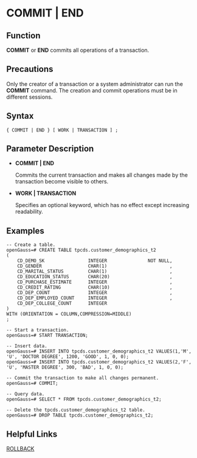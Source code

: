 # COMMIT | END<a name="EN-US_TOPIC_0289900020"></a>

## Function<a name="en-us_topic_0283137519_en-us_topic_0237122094_en-us_topic_0059779032_sbacb814400404584828c86483f577b12"></a>

**COMMIT**  or  **END**  commits all operations of a transaction.

## Precautions<a name="en-us_topic_0283137519_en-us_topic_0237122094_en-us_topic_0059779032_s4f818d02dea3426a8d5d49aa87700b0c"></a>

Only the creator of a transaction or a system administrator can run the  **COMMIT**  command. The creation and commit operations must be in different sessions.

## Syntax<a name="en-us_topic_0283137519_en-us_topic_0237122094_en-us_topic_0059779032_sdd27e9322013412eab2a6cb5e598b150"></a>

```
{ COMMIT | END } [ WORK | TRANSACTION ] ;
```

## Parameter Description<a name="en-us_topic_0283137519_en-us_topic_0237122094_en-us_topic_0059779032_sd6836b044d0a45f3861bf79721a4292b"></a>

-   **COMMIT | END**

    Commits the current transaction and makes all changes made by the transaction become visible to others.

-   **WORK | TRANSACTION**

    Specifies an optional keyword, which has no effect except increasing readability.


## Examples<a name="en-us_topic_0283137519_en-us_topic_0237122094_en-us_topic_0059779032_s3f09e6158972457085b1ef2184fe2f39"></a>

```
-- Create a table.
openGauss=# CREATE TABLE tpcds.customer_demographics_t2
(
    CD_DEMO_SK                INTEGER               NOT NULL,
    CD_GENDER                 CHAR(1)                       ,
    CD_MARITAL_STATUS         CHAR(1)                       ,
    CD_EDUCATION_STATUS       CHAR(20)                      ,
    CD_PURCHASE_ESTIMATE      INTEGER                       ,
    CD_CREDIT_RATING          CHAR(10)                      ,
    CD_DEP_COUNT              INTEGER                       ,
    CD_DEP_EMPLOYED_COUNT     INTEGER                       ,
    CD_DEP_COLLEGE_COUNT      INTEGER
)
WITH (ORIENTATION = COLUMN,COMPRESSION=MIDDLE)
;

-- Start a transaction.
openGauss=# START TRANSACTION;

-- Insert data.
openGauss=# INSERT INTO tpcds.customer_demographics_t2 VALUES(1,'M', 'U', 'DOCTOR DEGREE', 1200, 'GOOD', 1, 0, 0);
openGauss=# INSERT INTO tpcds.customer_demographics_t2 VALUES(2,'F', 'U', 'MASTER DEGREE', 300, 'BAD', 1, 0, 0);

-- Commit the transaction to make all changes permanent.
openGauss=# COMMIT;

-- Query data.
openGauss=# SELECT * FROM tpcds.customer_demographics_t2;

-- Delete the tpcds.customer_demographics_t2 table.
openGauss=# DROP TABLE tpcds.customer_demographics_t2;
```

## Helpful Links<a name="en-us_topic_0283137519_en-us_topic_0237122094_en-us_topic_0059779032_s652dd12556d94ac0a003244758ed74e8"></a>

[ROLLBACK](rollback.md)

